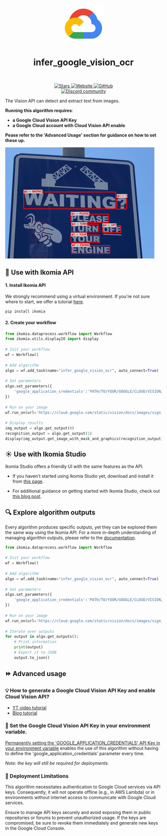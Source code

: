 
<div align="center">
  <img src="images/cloud.png" alt="Algorithm icon">
  <h1 align="center">infer_google_vision_ocr</h1>
</div>
<br />
<p align="center">
    <a href="https://github.com/Ikomia-hub/infer_google_vision_ocr">
        <img alt="Stars" src="https://img.shields.io/github/stars/Ikomia-hub/infer_google_vision_ocr">
    </a>
    <a href="https://app.ikomia.ai/hub/">
        <img alt="Website" src="https://img.shields.io/website/http/app.ikomia.ai/en.svg?down_color=red&down_message=offline&up_message=online">
    </a>
    <a href="https://github.com/Ikomia-hub/infer_google_vision_ocr/blob/main/LICENSE.md">
        <img alt="GitHub" src="https://img.shields.io/github/license/Ikomia-hub/infer_google_vision_ocr.svg?color=blue">
    </a>    
    <br>
    <a href="https://discord.com/invite/82Tnw9UGGc">
        <img alt="Discord community" src="https://img.shields.io/badge/Discord-white?style=social&logo=discord">
    </a> 
</p>


The Vision API can detect and extract text from images.

**Running this algorithm requires**: 
- **a Google Cloud Vision API Key**
- **a Google Cloud account with Cloud Vision API enable**

**Pease refer to the 'Advanced Usage' section for guidance on how to set these up.**


![ocr illustration](https://raw.githubusercontent.com/Ikomia-hub/infer_google_vision_ocr/main/images/output.png)


## :rocket: Use with Ikomia API

#### 1. Install Ikomia API

We strongly recommend using a virtual environment. If you're not sure where to start, we offer a tutorial [here](https://www.ikomia.ai/blog/a-step-by-step-guide-to-creating-virtual-environments-in-python).

```sh
pip install ikomia
```

#### 2. Create your workflow


```python
from ikomia.dataprocess.workflow import Workflow
from ikomia.utils.displayIO import display

# Init your workflow
wf = Workflow()

# Add algorithm
algo = wf.add_task(name="infer_google_vision_ocr", auto_connect=True)

# Set parameters
algo.set_parameters({
    'google_application_credentials':'PATH/TO/YOUR/GOOGLE/CLOUD/VISION/API/KEY.json'
})

# Run on your image
wf.run_on(url='https://cloud.google.com/static/vision/docs/images/sign_small.jpg')

# Display results
img_output = algo.get_output(0)
recognition_output = algo.get_output(1)
display(img_output.get_image_with_mask_and_graphics(recognition_output), title="Google Vision OCR")
```

## :sunny: Use with Ikomia Studio

Ikomia Studio offers a friendly UI with the same features as the API.

- If you haven't started using Ikomia Studio yet, download and install it from [this page](https://www.ikomia.ai/studio).

- For additional guidance on getting started with Ikomia Studio, check out [this blog post](https://www.ikomia.ai/blog/how-to-get-started-with-ikomia-studio).


## :mag: Explore algorithm outputs

Every algorithm produces specific outputs, yet they can be explored them the same way using the Ikomia API. For a more in-depth understanding of managing algorithm outputs, please refer to the [documentation](https://ikomia-dev.github.io/python-api-documentation/advanced_guide/IO_management.html).

```python
from ikomia.dataprocess.workflow import Workflow

# Init your workflow
wf = Workflow()

# Add algorithm
algo = wf.add_task(name="infer_google_vision_ocr", auto_connect=True)

# Set parameters
algo.set_parameters({
    'google_application_credentials':'PATH/TO/YOUR/GOOGLE/CLOUD/VISION/API/KEY.json'
})

# Run on your image
wf.run_on(url='https://cloud.google.com/static/vision/docs/images/sign_small.jpg')

# Iterate over outputs
for output in algo.get_outputs():
    # Print information
    print(output)
    # Export it to JSON
    output.to_json()
```

## :fast_forward: Advanced usage 

 ### :bulb: How to generate a Google Cloud Vision API Key and enable Cloud Vision API?
- [YT video tutorial](https://www.youtube.com/watch?v=kZ3OL3AN_IA&t=157s)
- [Blog tutorial](https://daminion.net/docs/how-to-get-google-cloud-vision-api-key/)


### :key: Set the Google Cloud Vision API Key in your environment variable. 
[Permanently setting the 'GOOGLE_APPLICATION_CREDENTIALS' API Key in your environment variable](https://medium.com/@kapilgorve/set-environment-variable-in-windows-and-wsl-linux-in-terminal-c5e11138e807)  enables the use of this algorithm without having to define the 'google_application_credentials' parameter every time.


*Note: the key will still be required for deployments.*



###  :red_circle: Deployment Limitations
This algorithm necessitates authentication to Google Cloud services via API keys. Consequently, it will not operate offline (e.g., in AWS Lambda) or in environments without internet access to communicate with Google Cloud services.

Ensure to manage API keys securely and avoid exposing them in public repositories or forums to prevent unauthorized usage. If the keys are compromised, be sure to revoke them immediately and generate new keys in the Google Cloud Console.

